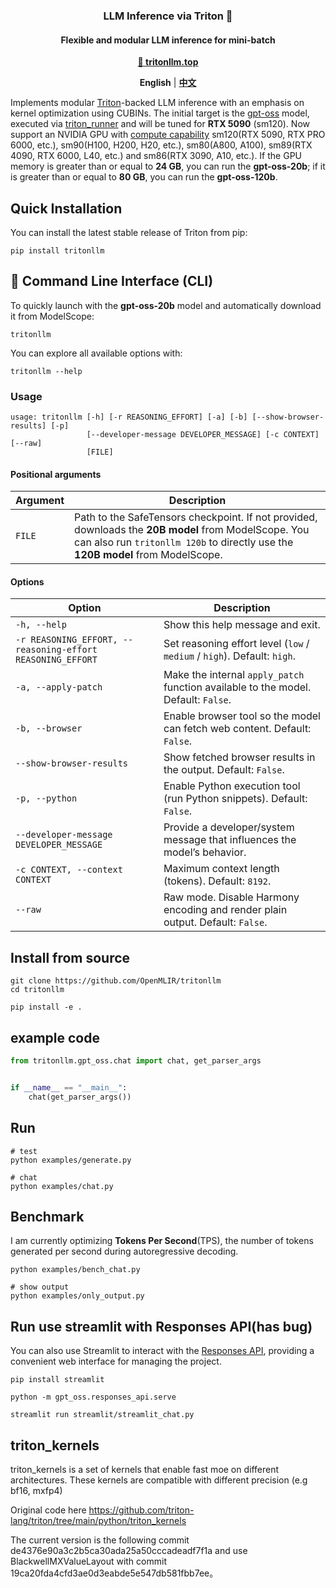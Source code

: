 <h3 align="center">
LLM Inference via Triton 🚀
</h3>

<h4 align="center">
Flexible and modular LLM inference for mini-batch
</h4>

<p align="center">
<a href="https://tritonllm.top"><b>🔗 tritonllm.top</b></a>
</p>

<p align="center">
<a ><b>English</b></a> | <a href="README.zh.md"><b>中文</b></a>
</p>

Implements modular [Triton](https://github.com/triton-lang/triton)-backed LLM inference with an emphasis on kernel optimization using CUBINs. The initial target is the [gpt-oss](https://github.com/openai/gpt-oss) model, executed via [triton_runner](https://github.com/OpenMLIR/triton_runner) and will be tuned for **RTX 5090** (sm120). Now support an NVIDIA GPU with [compute capability](https://developer.nvidia.com/cuda-gpus) sm120(RTX 5090, RTX PRO 6000, etc.), sm90(H100, H200, H20, etc.), sm80(A800, A100), sm89(RTX 4090, RTX 6000, L40, etc.) and sm86(RTX 3090, A10, etc.). If the GPU memory is greater than or equal to **24 GB**, you can run the **gpt-oss-20b**; if it is greater than or equal to **80 GB**, you can run the **gpt-oss-120b**.

## Quick Installation

You can install the latest stable release of Triton from pip:

```shell
pip install tritonllm
```

## 🚀 Command Line Interface (CLI)

To quickly launch with the **gpt-oss-20b** model and automatically download it from ModelScope:

```shell
tritonllm
```

You can explore all available options with:

```shell
tritonllm --help
```

### Usage

```shell
usage: tritonllm [-h] [-r REASONING_EFFORT] [-a] [-b] [--show-browser-results] [-p]
                 [--developer-message DEVELOPER_MESSAGE] [-c CONTEXT] [--raw]
                 [FILE]

```

#### Positional arguments

| Argument | Description |
|----------|-------------|
| `FILE`   | Path to the SafeTensors checkpoint. If not provided, downloads the **20B model** from ModelScope. You can also run `tritonllm 120b` to directly use the **120B model** from ModelScope.   |

#### Options

| Option | Description |
|--------|-------------|
| `-h, --help` | Show this help message and exit. |
| `-r REASONING_EFFORT, --reasoning-effort REASONING_EFFORT` | Set reasoning effort level (`low` / `medium` / `high`). Default: `high`. |
| `-a, --apply-patch` | Make the internal `apply_patch` function available to the model. Default: `False`. |
| `-b, --browser` | Enable browser tool so the model can fetch web content. Default: `False`. |
| `--show-browser-results` | Show fetched browser results in the output. Default: `False`. |
| `-p, --python` | Enable Python execution tool (run Python snippets). Default: `False`. |
| `--developer-message DEVELOPER_MESSAGE` | Provide a developer/system message that influences the model’s behavior. |
| `-c CONTEXT, --context CONTEXT` | Maximum context length (tokens). Default: `8192`. |
| `--raw` | Raw mode. Disable Harmony encoding and render plain output. Default: `False`. |


## Install from source

```shell
git clone https://github.com/OpenMLIR/tritonllm
cd tritonllm

pip install -e .
```

## example code

```Python
from tritonllm.gpt_oss.chat import chat, get_parser_args


if __name__ == "__main__":
    chat(get_parser_args())
```

## Run

```shell
# test
python examples/generate.py

# chat
python examples/chat.py
```

## Benchmark

I am currently optimizing **Tokens Per Second**(TPS), the number of tokens generated per second during autoregressive decoding.

```shell
python examples/bench_chat.py

# show output
python examples/only_output.py
```

## Run use streamlit with Responses API(has bug)

You can also use Streamlit to interact with the [Responses API](https://github.com/openai/gpt-oss?tab=readme-ov-file#responses-api), providing a convenient web interface for managing the project.

```shell
pip install streamlit

python -m gpt_oss.responses_api.serve

streamlit run streamlit/streamlit_chat.py
```

## triton_kernels

triton_kernels is a set of kernels that enable fast moe on different architectures. These kernels are compatible with different precision (e.g bf16, mxfp4)

Original code here https://github.com/triton-lang/triton/tree/main/python/triton_kernels

The current version is the following commit de4376e90a3c2b5ca30ada25a50cccadeadf7f1a and use BlackwellMXValueLayout with commit 19ca20fda4cfd3ae0d3eabde5e547db581fbb7ee。 

